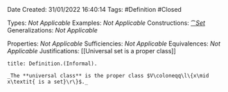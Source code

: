 <br />
<br />

Date Created: 31/01/2022 16:40:14
Tags: #Definition #Closed 

Types: _Not Applicable_
Examples: _Not Applicable_
Constructions: [$\cat{Set}$](Category%20of%20Sets.md)
Generalizations: _Not Applicable_

Properties: _Not Applicable_
Sufficiencies: _Not Applicable_
Equivalences: _Not Applicable_
Justifications: [[Universal set is a proper class]]

``` ad-Definition
title: Definition.(Informal).

_The **universal class** is the proper class $V\coloneqq\l\{x\mid x\textit{ is a set}\r\}$._

```
